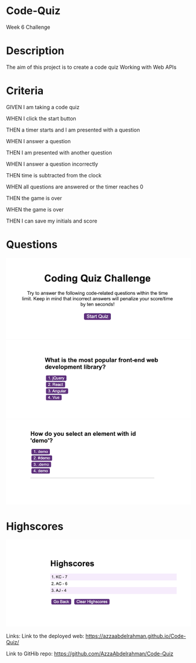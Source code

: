 # Code-Quiz
Week 6 Challenge 

# Description
The aim of this project is to create a code quiz Working with Web APIs



# Criteria
GIVEN I am taking a code quiz

WHEN I click the start button

THEN a timer starts and I am presented with a question

WHEN I answer a question

THEN I am presented with another question

WHEN I answer a question incorrectly

THEN time is subtracted from the clock

WHEN all questions are answered or the timer reaches 0

THEN the game is over

WHEN the game is over

THEN I can save my initials and score




# Questions 
![Alt text](chall.png)
![Alt text](q1.png)
![Alt text](q2.png)


# Highscores
![Alt text](highscore.png)




Links: 
Link to the deployed web: https://azzaabdelrahman.github.io/Code-Quiz/

Link to GitHib repo: https://github.com/AzzaAbdelrahman/Code-Quiz
